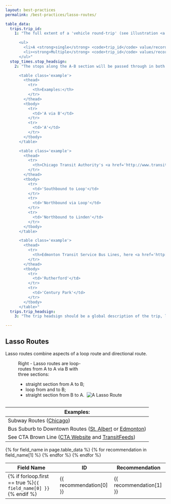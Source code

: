 ```yaml
---
layout: best-practices
permalink: /best-practices/lasso-routes/

table_data:
  trips.trip_id:
    1: "The full extent of a 'vehicle round-trip' (see illustration <a href='#lasso-route-fig'>above</a>) consists of travel from A to B to B and back to A. An entire vehicle round-trip may be expressed by: <!-- (103) -->

      <ul>
        <li>A <strong>single</strong> <code>trip_id</code> value/record in <code>trips.txt</code></li>
        <li><strong>Multiple</strong> <code>trip_id</code> values/records in <code>trips.txt</code>, with continuous travel indicated by <code>block_id</code>.</li>
      </ul>"
  stop_times.stop_headsign:
    2: "The stops along the A-B section will be passed through in both directions. <code>stop_headsign</code> facilitates distinguishing travel direction. Therefore, providing <code>stop_headsign</code> is recommended for these trips. <!-- (94) -->

      <table class='example'>
        <thead>
          <tr>
            <th>Examples:</th>
          </tr>
        </thead>
        <tbody>
          <tr>
            <td>'A via B'</td>
          </tr>
          <tr>
            <td>'A'</td>
          </tr>
        </tbody>
      </table>

      <table class='example'>
        <thead>
          <tr>
            <th>Chicago Transit Authority's <a href='http://www.transitchicago.com/purpleline/'>Purple Line</a></th>
          </tr>
        </thead>
        <tbody>
          <tr>
            <td>'Southbound to Loop'</td>
          </tr>
          <tr>
            <td>'Northbound via Loop'</td>
          </tr>
          <tr>
            <td>'Northbound to Linden'</td>
          </tr>
        </tbody>
      </table>

      <table class='example'>
        <thead>
          <tr>
            <th>Edmonton Transit Service Bus Lines, here <a href='http://webdocs.edmonton.ca/transit/route_schedules_and_maps/future/RT039.pdf'>the 39</a></th>
          </tr>
        </thead>
        <tbody>
          <tr>
            <td>'Rutherford'</td>
          </tr>
          <tr>
            <td>'Century Park'</td>
          </tr>
        </tbody>
      </table>"
  trips.trip_headsign:
    3: "The trip headsign should be a global description of the trip, like displayed in the schedules. Could be “Linden to Linden via Loop” (Chicago example), or “A to A via B” (generic example). <!-- (95) -->"

---
```



## Lasso Routes

Lasso routes combine aspects of a loop route and directional route.

<figure id="lasso-route-fig">
  <figcaption style="max-width: 50%; display: inline-block;">Right - Lasso routes are loop-routes from A to A via B with three sections:<br>
    <ul>
      <li>straight section from A to B;</li>
      <li>loop from and to B;</li>
      <li>straight section from B to A.</li>
    </ul>
  </figcaption>
  <img style="max-width: 30%; display: inline-block;" src="{{ "/best-practices/images/lasso-route.svg" | prepend: site.baseurl }}" alt="A Lasso Route">
</figure>

<table class="example">
  <thead>
    <tr>
      <th>Examples:</th>
    </tr>
  </thead>
  <tbody>
    <tr>
      <td>Subway Routes (<a href="http://www.transitchicago.com/assets/1/maps/L_Map_March_2016_s_lite.pdf">Chicago</a>)</td>
    </tr>
    <tr>
      <td>Bus Suburb to Downtown Routes (<a href="https://stalbert.ca/uploads/PDF-infosheets/201_207_Fall_2016.pdf">St. Albert</a> or <a href="http://webdocs.edmonton.ca/transit/route_schedules_and_maps/future/RT039.pdf">Edmonton</a>)</td>
    </tr>
    <tr>
      <td>See CTA Brown Line (<a href="http://www.transitchicago.com/brownline/">CTA Website</a> and <a href="https://transitfeeds.com/p/chicago-transit-authority/165/latest/route/Brn">TransitFeeds</a>)</td>
    </tr>
  </tbody>
</table>

<table class="recommendation">
  <thead>
    <tr>
      <th>Field Name</th>
      <th>ID</th>
      <th>Recommendation</th>
    </tr>
  </thead>
  <tbody>
    {% for field_name in page.table_data %}
      {% for recommendation in field_name[1] %}
        <tr id="lasso_route_{{ recommendation[0] }}" class="anchor-row">
          <td>{% if forloop.first == true %}<code>{{ field_name[0] }}</code>{% endif %}</td>
          <td>{{ recommendation[0] }}</td>
          <td>{{ recommendation[1] }}</td>
        </tr>
      {% endfor %}
    {% endfor %}
  </tbody>
</table>
